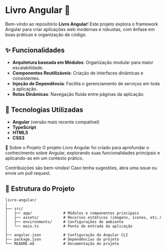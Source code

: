 # Livro Angular 📘  

Bem-vindo ao repositório **Livro Angular**! Este projeto explora o framework Angular para criar aplicações web modernas e robustas, com ênfase em boas práticas e organização de código.  

## ✨ Funcionalidades  
- **Arquitetura baseada em Módulos**: Organização modular para maior escalabilidade.  
- **Componentes Reutilizáveis**: Criação de interfaces dinâmicas e consistentes.  
- **Injeção de Dependência**: Facilita o gerenciamento de serviços em toda a aplicação.  
- **Rotas Dinâmicas**: Navegação fluida entre páginas da aplicação.  

## 🚀 Tecnologias Utilizadas  
- **Angular** (versão mais recente compatível)  
- **TypeScript**  
- **HTML5**  
- **CSS3**

🌟 Sobre o Projeto
O projeto Livro Angular foi criado para aprofundar o conhecimento sobre Angular, explorando suas funcionalidades principais e aplicando-as em um contexto prático.

Contribuições são bem-vindas! Caso tenha sugestões, abra uma issue ou envie um pull request.

## 📂 Estrutura do Projeto  
```plaintext
livro-angular/
│
├── src/
│   ├── app/              # Módulos e componentes principais
│   ├── assets/           # Recursos estáticos (imagens, ícones, etc.)
│   ├── environments/     # Configurações de ambiente
│   └── main.ts           # Ponto de entrada da aplicação
│
├── angular.json          # Configuração do Angular CLI
├── package.json          # Dependências do projeto
└── README.md             # Documentação do projeto

